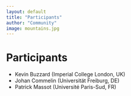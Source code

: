 ```yaml
---
layout: default
title: "Participants"
author: "Community"
image: mountains.jpg
---
```


# Participants

* Kevin Buzzard (Imperial College London, UK)
* Johan Commelin (Universität Freiburg, DE)
* Patrick Massot (Université Paris-Sud, FR)

